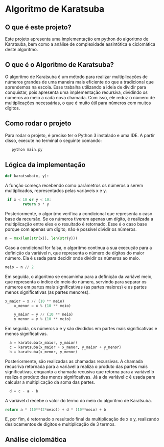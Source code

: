 # Algoritmo de Karatsuba

## O que é este projeto?
Este projeto apresenta uma implementação em python do algoritmo de Karatsuba, bem como a análise de complexidade assintótica e ciclomática deste algoritmo.

## O que é o Algoritmo de Karatsuba?
O algoritmo de Karatsuba é um método para realizar multiplicações de números grandes de uma maneira mais eficiente do que a tradicional que aprendemos na escola.
Esse trabalha utilizando a ideia de dividir para conquistar, pois apresenta uma implementação recursiva, dividindo os números ao meio a cada nova chamada. Com isso, ele reduz o número de multiplicações necessárias, o que é muito útil para números com muitos dígitos.

## Como rodar o projeto
Para rodar o projeto, é preciso ter o Python 3 instalado e uma IDE. A partir disso, execute no terminal o seguinte comando:
```bash
   python main.py
```
## Lógica da implementação

```python
def karatsuba(x, y):
```
A função começa recebendo como parâmetros os números a serem multiplicados, representados pelas variáveis x e y.

```python
 if x < 10 or y < 10:
        return x * y
```
Posteriormente, o algoritmo verifica a condicional que representa o caso base da recursão. Se os números tiverem apenas um dígito, é realizada a multiplicação entre eles e o resultado é retornado. Esse é o caso base porque com apenas um dígito, não é possível dividir os números.

```python
n = max(len(str(x)), len(str(y)))
```
Caso a condicional for falsa, o algoritmo continua a sua execução para a definição da variável n, que representa o número de dígitos do maior número. Ela é usada para decidir onde dividir os números ao meio.

```python
meio = n // 2
```
Em seguida, o algoritmo se encaminha para a definição da variável meio, que representa o índice do meio do número, servindo para separar os números em partes mais significativas (as partes maiores) e as partes menos significativas (as partes menores).

```python
x_maior = x // (10 ** meio)         
    x_menor = x % (10 ** meio)

    y_maior = y // (10 ** meio)
    y_menor = y % (10 ** meio)
```
Em seguida, os números x e y são divididos em partes mais significativas e menos significativas.

```python
  a = karatsuba(x_maior, y_maior)
  c = karatsuba(x_maior + x_menor, y_maior + y_menor)
  b = karatsuba(x_menor, y_menor)
```
Posteriormente, são realizadas as chamadas recursivas. A chamada recusriva retornada para a variável a realiza o produto das partes mais significativas, enquanto a chamada recusiva que retorna para a variável b realiza o produto das menos significativas. Já a da variável c é usada para calcular a multiplicação da soma das partes.

```python
  d = c - a - b
```
A variável d recebe o valor do termo do meio do algoritmo de Karatsuba. 

```python
return a * (10**(2*meio)) + d * (10**meio) + b
```
E, por fim, é retornado o resultado final da multiplicação de x e y, realizando deslocamentos de dígitos e multiplicação de 3 termos.

## Análise ciclomática
